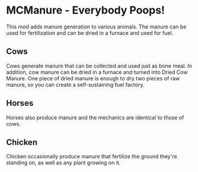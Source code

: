 # MCManure - Everybody Poops!

This mod adds manure generation to various animals. The manure can be used for fertilization and can be dried in a
furnace and used for fuel.

## Cows

Cows generate manure that can be collected and used just as bone meal. In addition, cow manure can be dried in a furnace
and turned into Dried Cow Manure. One piece of dried manure is enough to dry two pieces of raw manure, so you can create
a self-sustaining fuel factory.

## Horses

Horses also produce manure and the mechanics are identical to those of cows.

## Chicken

Chicken occasionally produce manure that fertilize the ground they're standing on, as well as any plant growing on it.